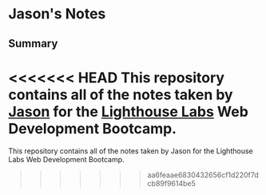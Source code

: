 # Jason's Notes

## Summary 

<<<<<<< HEAD
This repository contains all of the notes taken by [Jason](https://github.com/S0l0kr3w) for the [Lighthouse Labs](https://www.lighthouselabs.ca/) Web Development Bootcamp.
=======
This repository contains all of the notes taken by Jason for the Lighthouse Labs Web Development Bootcamp.
>>>>>>> aa6feaae6830432656cf1d220f7dcb89f9614be5
